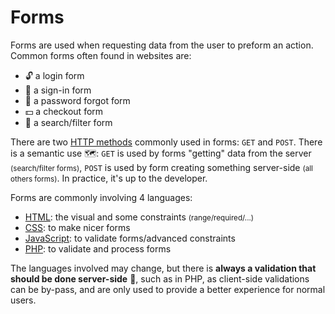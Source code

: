 # Forms

<div class="row row-cols-md-2"><div>

Forms are used when requesting data from the user to preform an action. Common forms often found in websites are: 

* 🔓 a login form
* 🧑 a sign-in form
* 🔑 a password forgot form
* 💵 a checkout form
* 🔎 a search/filter form

There are two [HTTP methods](/operating-systems/networking/protocols/http.md#method) commonly used in forms: `GET` and `POST`. There is a semantic use 🗺️: `GET` is used by forms "getting" data from the server <small>(search/filter forms)</small>, `POST` is used by form creating something server-side <small>(all others forms)</small>. In practice, it's up to the developer.
</div><div>

Forms are commonly involving 4 languages:

* [HTML](/programming-languages/web/html/index.md#forms): the visual and some constraints <small>(range/required/...)</small>
* [CSS](/programming-languages/web/css/_general/index.md): to make nicer forms
* [JavaScript](/programming-languages/web/javascript/_general/dom.md#-validating-forms-): to validate forms/advanced constraints
* [PHP](/programming-languages/web/php/_general/index.md#handle-a-form): to validate and process forms

The languages involved may change, but there is **always a validation that should be done server-side** 📌, such as in PHP, as client-side validations can be by-pass, and are only used to provide a better experience for normal users.
</div></div>